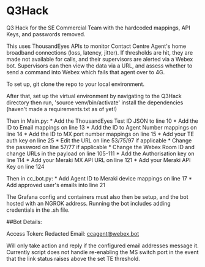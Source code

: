 # Q3Hack
Q3 Hack for the SE Commercial Team with the hardcoded mappings, API Keys, and passwords removed.

This uses ThousandEyes APIs to monitor Contact Centre Agent's home broadband connections (loss, latency, jitter). If thresholds are hit, they are made not available for calls, and their supervisors are alerted via a Webex bot. Supervisors can then view the data via a URL, and assess whether to send a command into Webex which fails that agent over to 4G.

To set up, git clone the repo to your local environment.

After that, set up the virtual environment by navigating to the Q3Hack directory then run, 'source venv/bin/activate' install the dependencies (haven't made a requirements.txt as of yet!)

Then in Main.py:
    * Add the ThousandEyes Test ID JSON to line 10
    * Add the ID to Email mappings on line 13
    * Add the ID to Agent Number mappings on line 14
    * Add the ID to MX port number mappings on line 15
    * Add your TE auth key on line 25
    * Edit the URL on line 53/75/97 if applicable
    * Change the password on line 57/77 if applicable
    * Change the Webex Room ID and change URLs in the payload on line 105-111
    * Add the Authorisation key on line 114
    * Add your Meraki MX API URL on line 121
    * Add your Meraki API Key on line 124

Then in cc_bot.py:
    * Add Agent ID to Meraki device mappings on line 17
    * Add approved user's emails into line 21

The Grafana config and containers must also then be setup, and the bot hosted with an NGROK address. Running the bot includes adding credentials in the .sh file.


##Bot Details:

Access Token: Redacted
Email: ccagent@webex.bot

Will only take action and reply if the configured email addresses message it.
Currently script does not handle re-enabling the MS switch port in the event that the link status raises above the set TE threshold.
